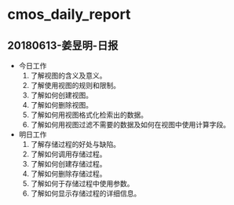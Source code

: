 # cmos_daily_report

## 20180613-姜昱明-日报
- 今日工作
    1. 了解视图的含义及意义。
    2. 了解使用视图的规则和限制。
    3. 了解如何创建视图。
    4. 了解如何删除视图。
    5. 了解如何用视图格式化检索出的数据。
    6. 了解如何用视图过滤不需要的数据及如何在视图中使用计算字段。
- 明日工作
    1. 了解存储过程的好处与缺陷。
    2. 了解如何调用存储过程。
    3. 了解如何创建存储过程。
    4. 了解如何删除存储过程。
    5. 了解如何于存储过程中使用参数。
    6. 了解如何显示存储过程的详细信息。
